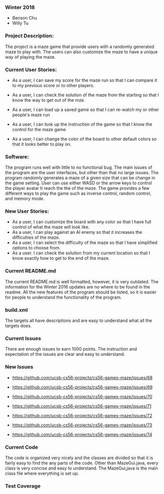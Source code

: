 ### Winter 2018
* Benson Chu
* Willy Tu

### Project Description:

The project is a maze game that provide users with a randomly generated maze to play with. The users 
can also customize the maze to have a unique way of playing the maze.

### Current User Stories:

* As a user, I can save my score for the maze run so that I can compare it to my previous score or to 
other players.

* As a user, I can check the solution of the maze from the starting so that I know the way to get out of the mze.
	
* As a user, I can load up a saved game so that I can re-watch my or other people's maze run

* As a user, I can look up the instruction of the game so that I know the control for the maze game.
	
* As a user, I can change the color of the board to other default colors so that it looks better to play on.
	
### Software:

  The program runs well with little to no functional bug. The main issues of the program are the user interfaces, 
but other than that no large issues. The program randomly generates a maze of a given size that can be change in 
the game setting. User can use either WASD or the arrow keys to control the player  avatar ti reach the the of the 
maze. The game provides a few different ways to play the game such as inverse control, random control, and memory mode.
	
### New User Stories:
* As a user, I can customize the board with any color so that I have full control of what the maze will look like.
* As a user, I can play against an AI enemy so that it increases the difficulties of the maze.
* As a user, I can select the difficulty of the maze so that I have simplified options to choose from.
* As a user. I can check the solution from my current location so that I know exactly how to get to the end of the maze.
	
### Current README.md

  The current README.md is well formatted, however, it is very outdated. The information for the Winter 2016 updates are no
where to be found in the readme. All the new features of the program should be listed, so it is easier for people to understand
the functionality of the program.

### build.xml
  The targets all have descriptions and are easy to understand what all the targets does.
	
### Current Issues
  There are enough issues to earn 1000 points. The instruction and expectation of the issues are clear and easy to understand.
	
### New Issues
* <https://github.com/ucsb-cs56-projects/cs56-games-maze/issues/68>

* <https://github.com/ucsb-cs56-projects/cs56-games-maze/issues/69>

* <https://github.com/ucsb-cs56-projects/cs56-games-maze/issues/70>

* <https://github.com/ucsb-cs56-projects/cs56-games-maze/issues/71>

* <https://github.com/ucsb-cs56-projects/cs56-games-maze/issues/72>

* <https://github.com/ucsb-cs56-projects/cs56-games-maze/issues/73>

* <https://github.com/ucsb-cs56-projects/cs56-games-maze/issues/74>

### Current Code

The code is organized very nicely and the classes are divided so that it is fairly easy to find the any parts of the code.
Other than MazeGui.java, every class is very concise and easy to understand. The MazeGui,java is the main
class file where everything is set up.

### Test Coverage


